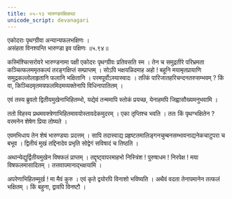 ```yaml
---
title: ०५-१३ भारुण्डपक्षिकथा
unicode_script: devanagari
---
```


एकोदराः पृथग्ग्रीवा अन्यान्यफलभक्षिणः ।  
असंहता विनश्यन्ति भारुण्डा इव पक्षिणः ॥५.९४॥

कस्मिंश्चित्सरोवरे भारुण्डनामा पक्षी एकोदरः पृथग्ग्रीवः प्रतिवसति स्म । तेन च समुद्रतीरे परिभ्रमता कञ्चित्फलममृतकल्पं तरङ्गक्षिप्तं सम्प्राप्तम् । सोऽपि भक्षयन्निदमाह अहो ! बहूनि मयामृतप्रायाणि समुद्रकल्लोलाहृतानि फलानि भक्षितानि । परमपूर्वोऽस्यास्वादः । तत्किं पारिजातहरिचन्दनतरुसम्भवम् ? किं वा, किञ्चिदमृतमयफलमिदमव्यक्तेनापि विधिनापातितम् ।  

एवं तस्य ब्रुवतो द्वितीयमुखेनाभिहितम्भो, यद्येवं तन्ममापि स्तोकं प्रयच्छ, येनाहमपि जिह्वासौख्यमनुभवामि ।  

ततो विहस्य प्रथमवक्त्रेणाभिहितमावयोस्तावदेकमुदरम् । एका तृप्तिश्च भवति । ततः किं पृथग्भक्षितेन ? वरमनेन शेषेण प्रिया तोष्यते ।  

एवमभिधाय तेन शेषं भारुण्ड्याः प्रदत्तम् । सापि तदास्वाद्य प्रहृष्टतमालिङ्गनचुम्बनसम्भावनाद्यनेकचाटुपरा च बभूव । द्वितीयं मुखं तद्दिनादेव प्रभृति सोद्वेगं सविषादं च तिष्ठति ।  

अथान्येद्युर्द्वितीयमुखेन विषफलं प्राप्तम् । तद्दृष्ट्वापरमाहभो निस्त्रिंश ! पुरुषाधम ! निरपेक्ष ! मया विषफलमासादितम् । तत्तवापमानाद्भक्षयामि ।  

अपरेणाभिहितम्मूर्ख ! मा मैवं कुरु । एवं कृते द्वयोरपि विनाशो भविष्यति । अथैवं वदता तेनापमानेन तत्फलं भक्षितम् । किं बहुना, द्वावपि विनष्टौ ।  
